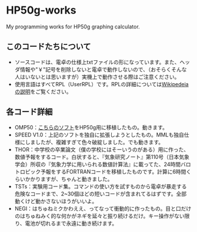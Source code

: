 # HP50g-works
My programming works for HP50g graphing calculator.

## このコードたちについて
- ソースコードは、電卓の仕様上txtファイルの形になっています。また、ヘッダ情報や"￥"記号を削除しないと電卓で動作しないので、（おそらくそんな人はいないとは思いますが）実機上で動作させる際はご注意ください。
- 使用言語はすべてRPL（UserRPL）です。RPLの詳細については[Wikipedeiaの説明](https://ja.wikipedia.org/wiki/RPL_(%E3%83%97%E3%83%AD%E3%82%B0%E3%83%A9%E3%83%9F%E3%83%B3%E3%82%B0%E8%A8%80%E8%AA%9E))をご覧ください。

## 各コード詳細
- OMP50：[こちらのソフト](http://ochameclub.web.fc2.com/E500/TECH/OMP.HTM)をHP50g用に移植したもの。動きます。
- SPEED V1.0：上記のソフトを独自に拡張しようとしたもの。MMLも独自仕様にしましたが、複雑すぎて色々破綻しました。でも動きます。
- THOR：中学校の卒業論文（僕の学校にはそーいうのがある）用に作った、数値予報をするコード。白状すると、『気象研究ノート』第110号（日本気象学会）所収の『気象力学に用いられる数値計算法』に載ってた、24時間バロトロピック予報をするFORTRANコードを移植したものです。計算に6時間くらいかかりますが、ちゃんと動きました。
- TSTs：実験用コード集。コマンドの使い方を試すものから電卓が暴走する危険なコードまで、2~30個ほどの短いコードが含まれてるはずです。全部動くけど動かさないほうがいいよ。
- NEGI：はちゅねミクかわええ、ってなって衝動的に作ったもの。目と口だけのはちゅねみく的な何かがネギを延々と振り続けるだけ。キー操作がない限り、電池が切れるまで永遠に動き続けます。
